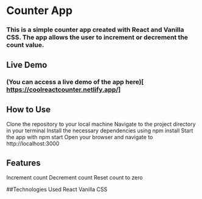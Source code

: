 # Counter App
### This is a simple counter app created with React and Vanilla CSS. The app allows the user to increment or decrement the count value.

## Live Demo
### (You can access a live demo of the app here)[ https://coolreactcounter.netlify.app/]

## How to Use

Clone the repository to your local machine
Navigate to the project directory in your terminal
Install the necessary dependencies using npm install
Start the app with npm start
Open your browser and navigate to http://localhost:3000

## Features

Increment count
Decrement count
Reset count to zero

##Technologies Used
React
Vanilla CSS
